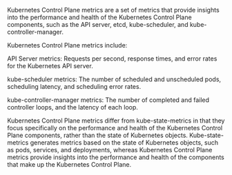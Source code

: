 Kubernetes Control Plane metrics are a set of metrics that provide insights into the performance and health of the Kubernetes Control Plane components, such as the API server, etcd, kube-scheduler, and kube-controller-manager.

Kubernetes Control Plane metrics include:

API Server metrics: Requests per second, response times, and error rates for the Kubernetes API server.

kube-scheduler metrics: The number of scheduled and unscheduled pods, scheduling latency, and scheduling error rates.

kube-controller-manager metrics: The number of completed and failed controller loops, and the latency of each loop.

Kubernetes Control Plane metrics differ from kube-state-metrics in that they focus specifically on the performance and health of the Kubernetes Control Plane components, rather than the state of Kubernetes objects. Kube-state-metrics generates metrics based on the state of Kubernetes objects, such as pods, services, and deployments, whereas Kubernetes Control Plane metrics provide insights into the performance and health of the components that make up the Kubernetes Control Plane.